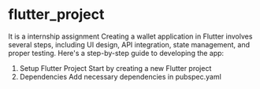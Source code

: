 # flutter_project
It is a internship assignment
Creating a wallet application in Flutter involves several steps, including UI design, API integration, state management, and proper testing. Here's a step-by-step guide to developing the app:

1. Setup Flutter Project
Start by creating a new Flutter project
2. Dependencies
Add necessary dependencies in pubspec.yaml
